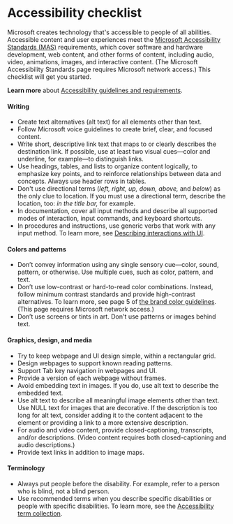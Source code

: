 ﻿# Accessibility checklist

Microsoft creates
technology that's accessible to people of all abilities.
Accessible content and user experiences meet the [Microsoft Accessibility Standards (MAS)](https://microsoft.sharepoint.com/teams/msenable/Pages/AccessibilityStandard.aspx) requirements,
which cover software and hardware development, web content, and
other forms of content, including audio, video, animations, images,
and interactive content. (The Microsoft Accessibility Standards page requires Microsoft network access.) This checklist will get you started. 

**Learn more**  about [Accessibility guidelines and requirements](/style-guide/accessibility/accessibility-guidelines-requirements). 

#### **Writing**

  - Create text alternatives (alt text) for all elements other than text. 
  - Follow Microsoft voice guidelines to create brief, clear, and focused content.
  - Write
    short, descriptive link text that maps to or clearly describes the
    destination link. If possible, use at least two visual cues—color
    and underline, for example—to distinguish links.
  - Use
    headings, tables, and lists to organize content logically, to
    emphasize key points, and to reinforce relationships between
    data and concepts. Always use header rows in tables. 
  - Don't use directional terms (*left, right, up, down, above,* and *below*) as the only clue to location. If you must use a directional term, describe the location, too: *in the title bar,* for example.
  - In
    documentation, cover all input methods and describe all supported
    modes of interaction, input commands, and keyboard shortcuts. 
  - In procedures and instructions, use generic verbs that work with any input method. To learn more, see [Describing interactions with UI](/style-guide/procedures-instructions/describing-interactions-with-ui).

#### **Colors and patterns**

  - Don’t
    convey information using any single sensory cue—color, sound,
    pattern, or otherwise. Use multiple cues, such as color, pattern,
    and text. 
  - Don’t use
    low-contrast or hard-to-read color combinations. Instead, follow
    minimum contrast standards and provide high-contrast alternatives.
    To learn more, see page 5 of [](https://microsoft.sharepoint.com/teams/BrandCentral/Guidelines/MS_color_and_accessibility_Oct2014.pdf "PowerPoint file")[the brand color guidelines](https://microsoft.sharepoint.com/teams/BrandCentral/Guidelines/Microsoft_color_guidelines.pdf "Microsoft color guidelines PDF"). (This page requires Microsoft network access.)
  - Don’t use screens or tints in art. Don't use patterns or images behind text. 

#### **Graphics, design, and media**

  - Try to keep webpage and UI design simple, within a rectangular grid.
  - Design webpages to support known reading patterns.
  - Support Tab key navigation in webpages and UI.
  - Provide a version of each webpage without frames. 
  - Avoid embedding text in images. If you do, use alt text to describe the embedded text. 
  - Use
    alt text to describe all meaningful image elements other than
    text. Use NULL text for images that are decorative. If the description
    is too long for alt text, consider adding it to the content
    adjacent to the element or providing a link to a more extensive
    description.
  - For audio
    and video content, provide closed-captioning, transcripts, and/or
    descriptions. (Video content requires both closed-captioning and
    audio descriptions.) 
  - Provide text links in addition to image maps.

#### **Terminology**

  - Always put people before the disability. For example, refer to a person who is blind, not a blind person. 
  - Use
    recommended terms when you describe specific disabilities or
    people with specific disabilities. To learn more, see the [Accessibility term collection](/style-guide/a-z-word-list-term-collections/term-collections/accessibility-terms). 
